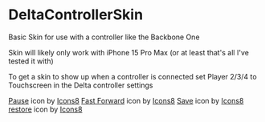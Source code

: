 # DeltaControllerSkin

Basic Skin for use with a controller like the Backbone One

Skin will likely only work with iPhone 15 Pro Max (or at least that's all I've tested it with)

To get a skin to show up when a controller is connected set Player 2/3/4 to Touchscreen in the Delta controller settings

<a target="_blank" href="https://icons8.com/icon/9987/pause">Pause</a> icon by <a target="_blank" href="https://icons8.com">Icons8</a>
<a target="_blank" href="https://icons8.com/icon/9991/fast-forward">Fast Forward</a> icon by <a target="_blank" href="https://icons8.com">Icons8</a>
<a target="_blank" href="https://icons8.com/icon/23359/downloading-updates">Save</a> icon by <a target="_blank" href="https://icons8.com">Icons8</a>
<a target="_blank" href="https://icons8.com/icon/11684/restart">restore</a> icon by <a target="_blank" href="https://icons8.com">Icons8</a>